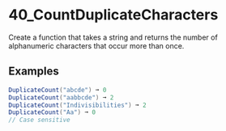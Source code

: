 # 40_CountDuplicateCharacters

Create a function that takes a string and returns the number of alphanumeric characters that occur more than once.

## Examples

```csharp
DuplicateCount("abcde") ➞ 0
DuplicateCount("aabbcde") ➞ 2
DuplicateCount("Indivisibilities") ➞ 2
DuplicateCount("Aa") ➞ 0
// Case sensitive
